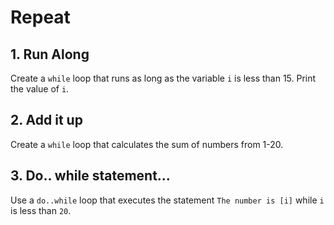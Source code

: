 # Repeat

## 1. Run Along
Create a `while` loop that runs as long as the variable `i` is less than 15. Print the value of `i`.

## 2. Add it up 
Create a `while` loop that calculates the sum of numbers from 1-20.

## 3. Do.. while statement...
Use a `do..while` loop that executes the statement `The number is [i]` while `i` is less than `20`. 
